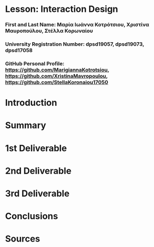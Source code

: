 # Lesson: Interaction Design

### First and Last Name: Μαρία Ιωάννα Κοτρότσιου, Χριστίνα Μαυροπούλου, Στέλλα Κορωναίου
### University Registration Number: dpsd19057, dpsd19073, dpsd17058 
### GitHub Personal Profile: https://github.com/MarigiannaKotrotsiou, https://github.com/XristinaMavropoulou, https://github.com/StellaKoronaiou17050

# Introduction

# Summary


# 1st Deliverable


# 2nd Deliverable


# 3rd Deliverable 


# Conclusions


# Sources
